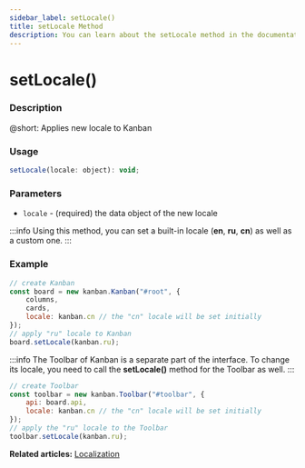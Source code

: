 ```yaml
---
sidebar_label: setLocale()
title: setLocale Method
description: You can learn about the setLocale method in the documentation of the DHTMLX JavaScript Kanban library. Browse developer guides and API reference, try out code examples and live demos, and download a free 30-day evaluation version of DHTMLX Kanban.
---
```


# setLocale()

### Description

@short: Applies new locale to Kanban

### Usage

~~~jsx {}
setLocale(locale: object): void;
~~~

### Parameters

- `locale` - (required) the data object of the new locale 

:::info
Using this method, you can set a built-in locale (**en**, **ru**, **cn**) as well as a custom one.
:::

### Example

~~~jsx {8}
// create Kanban
const board = new kanban.Kanban("#root", {
	columns,
	cards,
	locale: kanban.cn // the "cn" locale will be set initially
});
// apply "ru" locale to Kanban
board.setLocale(kanban.ru);
~~~

:::info
The Toolbar of Kanban is a separate part of the interface. To change its locale, you need to call the **setLocale()** method for the Toolbar as well.
:::

~~~jsx {7}
// create Toolbar
const toolbar = new kanban.Toolbar("#toolbar", {
	api: board.api,
	locale: kanban.cn // the "cn" locale will be set initially
});
// apply the "ru" locale to the Toolbar
toolbar.setLocale(kanban.ru);
~~~

**Related articles:** [Localization](guides/localization.md)
